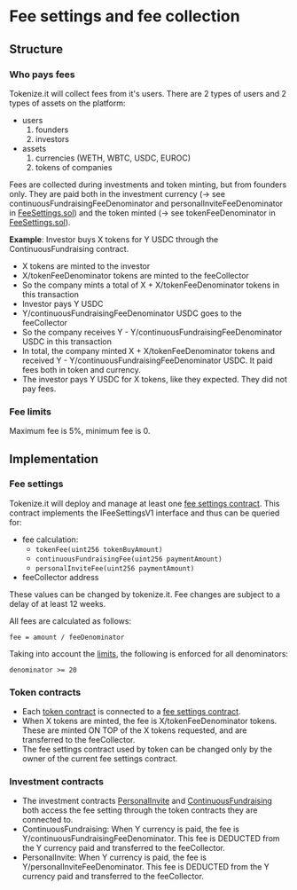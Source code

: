 # Fee settings and fee collection

## Structure

### Who pays fees

Tokenize.it will collect fees from it's users. There are 2 types of users and 2 types of assets on the platform:

- users
  1.  founders
  2.  investors
- assets
  1.  currencies (WETH, WBTC, USDC, EUROC)
  2.  tokens of companies

Fees are collected during investments and token minting, but from founders only. They are paid both in the investment currency (-> see continuousFundraisingFeeDenominator and personalInviteFeeDenominator in [FeeSettings.sol](../contracts/FeeSettings.sol)) and the token minted (-> see tokenFeeDenominator in [FeeSettings.sol](../contracts/FeeSettings.sol)).

**Example**:
Investor buys X tokens for Y USDC through the ContinuousFundraising contract.

- X tokens are minted to the investor
- X/tokenFeeDenominator tokens are minted to the feeCollector
- So the company mints a total of X + X/tokenFeeDenominator tokens in this transaction
- Investor pays Y USDC
- Y/continuousFundraisingFeeDenominator USDC goes to the feeCollector
- So the company receives Y - Y/continuousFundraisingFeeDenominator USDC in this transaction
- In total, the company minted X + X/tokenFeeDenominator tokens and received Y - Y/continuousFundraisingFeeDenominator USDC. It paid fees both in token and currency.
- The investor pays Y USDC for X tokens, like they expected. They did not pay fees.

### Fee limits

Maximum fee is 5%, minimum fee is 0.

## Implementation

### Fee settings

Tokenize.it will deploy and manage at least one [fee settings contract](../contracts/FeeSettings.sol). This contract implements the IFeeSettingsV1 interface and thus can be queried for:

- fee calculation:
  - `tokenFee(uint256 tokenBuyAmount)`
  - `continuousFundraisingFee(uint256 paymentAmount)`
  - `personalInviteFee(uint256 paymentAmount)`
- feeCollector address

These values can be changed by tokenize.it. Fee changes are subject to a delay of at least 12 weeks.

All fees are calculated as follows:

```solidity
fee = amount / feeDenominator
```

Taking into account the [limits](#fee-limits), the following is enforced for all denominators:

```solidity
denominator >= 20
```

### Token contracts

- Each [token contract](../contracts/Token.sol) is connected to a [fee settings contract](../contracts/FeeSettings.sol).
- When X tokens are minted, the fee is X/tokenFeeDenominator tokens. These are minted ON TOP of the X tokens requested, and are transferred to the feeCollector.
- The fee settings contract used by token can be changed only by the owner of the current fee settings contract.

### Investment contracts

- The investment contracts [PersonalInvite](../contracts/PersonalInvite.sol) and [ContinuousFundraising](../contracts/ContinuousFundraising.sol) both access the fee setting through the token contracts they are connected to.
- ContinuousFundraising: When Y currency is paid, the fee is Y/continuousFundraisingFeeDenominator. This fee is DEDUCTED from the Y currency paid and transferred to the feeCollector.
- PersonalInvite: When Y currency is paid, the fee is Y/personalInviteFeeDenominator. This fee is DEDUCTED from the Y currency paid and transferred to the feeCollector.
